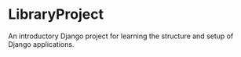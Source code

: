 # LibraryProject
An introductory Django project for learning the structure and setup of Django applications.

